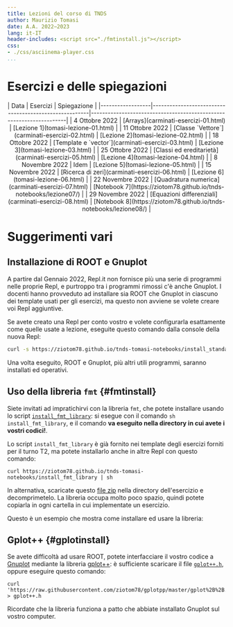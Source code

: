 ```yaml
---
title: Lezioni del corso di TNDS
author: Maurizio Tomasi
date: A.A. 2022−2023
lang: it-IT
header-includes: <script src="./fmtinstall.js"></script>
css:
- ./css/asciinema-player.css
...
```


# Esercizi e delle spiegazioni

<center>
| Data             | Esercizi                                              | Spiegazione                                                         |
|------------------|-------------------------------------------------------|---------------------------------------------------------------------|
| 4 Ottobre 2022   | [Arrays](carminati-esercizi-01.html)                  | [Lezione 1](tomasi-lezione-01.html)                                 |
| 11 Ottobre 2022  | [Classe `Vettore`](carminati-esercizi-02.html)        | [Lezione 2](tomasi-lezione-02.html)                                 |
| 18 Ottobre 2022  | [Template e `vector`](carminati-esercizi-03.html)     | [Lezione 3](tomasi-lezione-03.html)                                 |
| 25 Ottobre 2022  | [Classi ed ereditarietà](carminati-esercizi-05.html)  | [Lezione 4](tomasi-lezione-04.html)                                 |
| 8 Novembre 2022  | Idem                                                  | [Lezione 5](tomasi-lezione-05.html)                                 |
| 15 Novembre 2022  | [Ricerca di zeri](carminati-esercizi-06.html)         | [Lezione 6](tomasi-lezione-06.html)                                 |
| 22 Novembre 2022 | [Quadratura numerica](carminati-esercizi-07.html)     | [Notebook 7](https://ziotom78.github.io/tnds-notebooks/lezione07/)  |
| 29 Novembre 2022 | [Equazioni differenziali](carminati-esercizi-08.html) | [Notebook 8](https://ziotom78.github.io/tnds-notebooks/lezione08/)  |
<!--
| 13 Dicembre 2022 | Idem                                                  | Idem                                                                |
| 20 Dicembre 2022 | [Numeri pseudo-casuali](carminati-esercizi-10.html)   | [Notebook 10](https://ziotom78.github.io/tnds-notebooks/lezione10/) |
| 10 Gennaio 2022 | Idem                                                  | Idem                                                                |
| 17 Gennaio 2023  | [Metodi Monte Carlo](carminati-esercizi-11.html)      | [Lezione 11](tomasi-lezione-11.html)                                |
-->
</center>

# Suggerimenti vari

## Installazione di ROOT e Gnuplot

A partire dal Gennaio 2022, Repl.it non fornisce più una serie di programmi nelle proprie Repl, e purtroppo tra i programmi rimossi c'è anche Gnuplot. I docenti hanno provveduto ad installare sia ROOT che Gnuplot in ciascuno dei template usati per gli esercizi, ma questo non avviene se volete creare voi Repl aggiuntive.

Se avete creato una Repl per conto vostro e volete configurarla esattamente come quelle usate a lezione, eseguite questo comando dalla console della nuova Repl:

```sh
curl -s https://ziotom78.github.io/tnds-tomasi-notebooks/install_standard_packages | sh
```

Una volta eseguito, ROOT e Gnuplot, più altri utili programmi, saranno installati ed operativi.

## Uso della libreria `fmt` {#fmtinstall}

Siete invitati ad impratichirvi con la libreria `fmt`, che potete installare usando lo script [`install_fmt_library`](./install_fmt_library): si esegue con il comando `sh install_fmt_library`, e il comando **va eseguito nella directory in cui avete i vostri codici!**.

Lo script `install_fmt_library` è già fornito nei template degli esercizi forniti per il turno T2, ma potete installarlo anche in altre Repl con questo comando:

```
curl https://ziotom78.github.io/tnds-tomasi-notebooks/install_fmt_library | sh
```

In alternativa, scaricate questo [file zip](./fmtlib.zip) nella directory dell'esercizio e decomprimetelo. La libreria occupa molto poco spazio, quindi potete copiarla in ogni cartella in cui implementate un esercizio.

Questo è un esempio che mostra come installare ed usare la libreria:

<center>
<asciinema-player src="asciinema/install-fmt-94x25.cast" cols="94" rows="25" font-size="medium"></asciinema-player>
</center>

## Gplot++ {#gplotinstall}

Se avete difficoltà ad usare ROOT, potete interfacciare il vostro codice a [Gnuplot](http://www.gnuplot.info/) mediante la libreria [gplot++](https://github.com/ziotom78/gplotpp): è sufficiente scaricare il file [`gplot++.h`](https://raw.githubusercontent.com/ziotom78/gplotpp/master/gplot%2B%2B.h), oppure eseguire questo comando:

```
curl 'https://raw.githubusercontent.com/ziotom78/gplotpp/master/gplot%2B%2B.h' > gplot++.h
```

Ricordate che la libreria funziona a patto che abbiate installato Gnuplot sul vostro computer.
